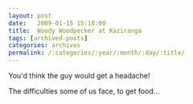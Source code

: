 ```yaml
---
layout: post
date:	2009-01-15 15:18:00
title:  Woody Woodpecker at Kaziranga
tags: [archived-posts]
categories: archives
permalink: /:categories/:year/:month/:day/:title/
---
```

You'd think the guy would get a headache!


<lj-embed id="28"/>


The difficulties some of us face, to get food...
